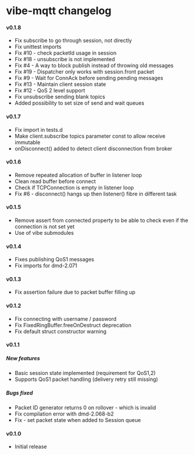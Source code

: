 vibe-mqtt changelog
===================

#### v0.1.8
- Fix subscribe to go through session, not directly
- Fix unittest imports
- Fix #10 - check packetId usage in session
- Fix #18 - unsubscribe is not implemented
- Fix #4 - A way to block publish instead of throwing old messages
- Fix #19 - Dispatcher only works with session.front packet
- Fix #9 - Wait for ConnAck before sending pending messages
- Fix #13 - Maintain client session state
- Fix #12 - QoS 2 level support
- Fix unsubscribe sending blank topics
- Added possibility to set size of send and wait queues

#### v0.1.7
- Fix import in tests.d
- Make client.subscribe topics parameter const to allow receive immutable
- onDisconnect() added to detect client disconnection from broker

#### v0.1.6
- Remove repeated allocation of buffer in listener loop
- Clean read buffer before connect
- Check if TCPConnection is empty in listener loop
- Fix #6 - disconnect() hangs up then listener() fibre in different task 

#### v0.1.5
- Remove assert from connected property to be able to check even if the connection is not set yet
- Use of vibe submodules

#### v0.1.4
- Fixes publishing QoS1 messages
- Fix imports for dmd-2.071

#### v0.1.3
- Fix assertion failure due to packet buffer filling up

#### v0.1.2
- Fix connecting with username / password
- Fix FixedRingBuffer.freeOnDestruct deprecation
- Fix default struct constructor warning

#### v0.1.1
##### New features
- Basic session state implemented (requirement for QoS1,2)
- Supports QoS1 packet handling (delivery retry still missing)

##### Bugs fixed
- Packet ID generator returns 0 on rollover - which is invalid
- Fix compilation error with dmd-2.068-b2
- Fix - set packet state when added to Session queue

#### v0.1.0
- Initial release
